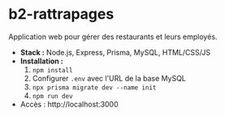 # b2-rattrapages

Application web pour gérer des restaurants et leurs employés.

- **Stack :** Node.js, Express, Prisma, MySQL, HTML/CSS/JS
- **Installation :**
  1. `npm install`
  2. Configurer `.env` avec l'URL de la base MySQL
  3. `npx prisma migrate dev --name init`
  4. `npm run dev`
- Accès : http://localhost:3000